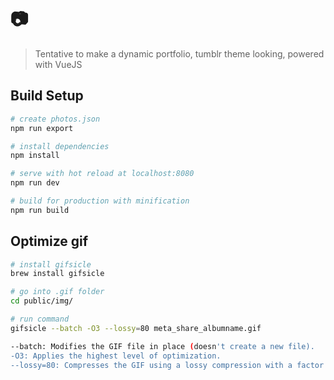 # 📷

> Tentative to make a dynamic portfolio, tumblr theme looking, powered with VueJS

## Build Setup

```bash
# create photos.json
npm run export

# install dependencies
npm install

# serve with hot reload at localhost:8080
npm run dev

# build for production with minification
npm run build
```

## Optimize gif

```bash
# install gifsicle
brew install gifsicle

# go into .gif folder
cd public/img/

# run command
gifsicle --batch -O3 --lossy=80 meta_share_albumname.gif

--batch: Modifies the GIF file in place (doesn't create a new file).
-O3: Applies the highest level of optimization.
--lossy=80: Compresses the GIF using a lossy compression with a factor of 80.

```
